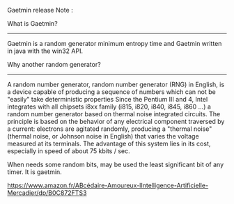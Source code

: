Gaetmin release Note :

What is Gaetmin?

******************

Gaetmin is a random generator minimum entropy time and Gaetmin written in java with the win32 API.

Why another random generator?

**************************


A random number generator, random number generator (RNG) in English, is a device capable of producing a sequence of numbers which can not be "easily" take deterministic properties
Since the Pentium III and 4, Intel integrates with all chipsets i8xx family (i815, i820, i840, i845, i860 ...) a random number generator based on thermal noise integrated circuits. The principle is based on the behavior of any electrical component traversed by a current: electrons are agitated randomly, producing a "thermal noise" (thermal noise, or Johnson noise in English) that varies the voltage measured at its terminals.
The advantage of this system lies in its cost, especially in speed of about 75 kbits / sec.

When needs some random bits, may be used the least significant bit of any timer. It is gaetmin.


https://www.amazon.fr/ABcédaire-Amoureux-lIntelligence-Artificielle-Mercadier/dp/B0C872FTS3
